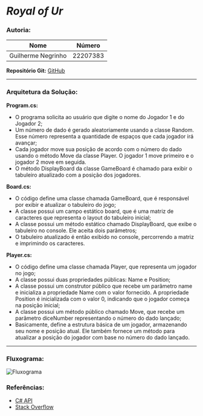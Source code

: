 # *Royal of Ur*

### **Autoria:** 

| **Nome** | **Número** |
| - | - |
| Guilherme Negrinho | 22207383 |

**Repositório Git:** [GitHub](https://github.com/bread-stealer/Royal_Of_Ur_Game)

---

### **Arquitetura da Solução:**
**Program.cs:**
- O programa solicita ao usuário que digite o nome do Jogador 1 e do Jogador 2;
- Um número de dado é gerado aleatoriamente usando a classe Random. Esse número representa a quantidade de espaços que cada jogador irá avançar;
- Cada jogador move sua posição de acordo com o número do dado usando o método Move da classe Player. O jogador 1 move primeiro e o jogador 2 move em seguida.
- O método DisplayBoard da classe GameBoard é chamado para exibir o tabuleiro atualizado com a posição dos jogadores.

**Board.cs:**
- O código define uma classe chamada GameBoard, que é responsável por exibir e atualizar o tabuleiro do jogo;
- A classe possui um campo estático board, que é uma matriz de caracteres que representa o layout do tabuleiro inicial;
- A classe possui um método estático chamado DisplayBoard, que exibe o tabuleiro no console. Ele aceita dois parâmetros;
- O tabuleiro atualizado é então exibido no console, percorrendo a matriz e imprimindo os caracteres.

**Player.cs:**
- O código define uma classe chamada Player, que representa um jogador no jogo;
- A classe possui duas propriedades públicas: Name e Position;
- A classe possui um construtor público que recebe um parâmetro name e inicializa a propriedade Name com o valor fornecido. A propriedade Position é inicializada com o valor 0, indicando que o jogador começa na posição inicial;
- A classe possui um método público chamado Move, que recebe um parâmetro diceNumber representando o número do dado lançado;
- Basicamente, define a estrutura básica de um jogador, armazenando seu nome e posição atual. Ele também fornece um método para atualizar a posição do jogador com base no número do dado lançado.

---

### **Fluxograma:**
![Fluxograma]("https://drive.google.com/file/d/1HqwbWIg4Egp4D41SQsgRL_9lOphJ-qnl/view?usp=drive_link")

### **Referências:**
 - [C# API](https://learn.microsoft.com/en-us/dotnet/api/?view=netstandard-2.0)
 - [Stack Overflow](https://stackoverflow.com/)
